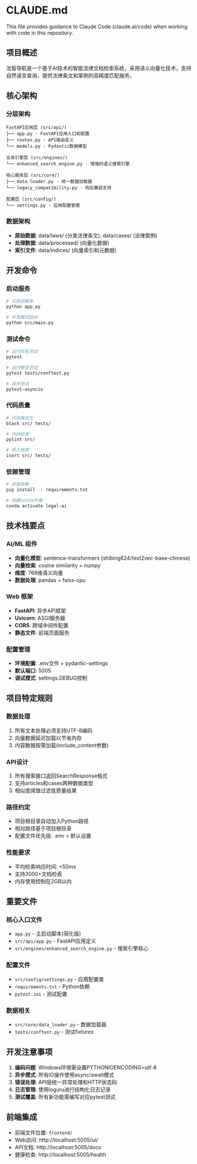 # CLAUDE.md

This file provides guidance to Claude Code (claude.ai/code) when working with code in this repository.

## 项目概述

法智导航是一个基于AI技术的智能法律文档检索系统，采用语义向量化技术，支持自然语言查询，提供法律条文和案例的高精度匹配服务。

## 核心架构

### 分层架构
```
FastAPI应用层 (src/api/)
├── app.py - FastAPI应用入口和配置
├── routes.py - API路由定义
└── models.py - Pydantic数据模型

业务引擎层 (src/engines/)
└── enhanced_search_engine.py - 增强的语义搜索引擎

核心服务层 (src/core/)
├── data_loader.py - 统一数据加载器
└── legacy_compatibility.py - 向后兼容支持

配置层 (src/config/)
└── settings.py - 应用配置管理
```

### 数据架构
- **原始数据**: data/laws/ (分类法律条文), data/cases/ (法律案例)
- **处理数据**: data/processed/ (向量化数据)
- **索引文件**: data/indices/ (向量索引和元数据)

## 开发命令

### 启动服务
```bash
# 主启动脚本
python app.py

# 开发模式启动
python src/main.py
```

### 测试命令
```bash
# 运行所有测试
pytest

# 运行特定测试
pytest tests/conftest.py

# 异步测试
pytest-asyncio
```

### 代码质量
```bash
# 代码格式化
black src/ tests/

# 代码检查
pylint src/

# 导入排序
isort src/ tests/
```

### 依赖管理
```bash
# 安装依赖
pip install -r requirements.txt

# 创建conda环境
conda activate legal-ai
```

## 技术栈要点

### AI/ML 组件
- **向量化模型**: sentence-transformers (shibing624/text2vec-base-chinese)
- **向量检索**: cosine similarity + numpy
- **维度**: 768维语义向量
- **数据处理**: pandas + faiss-cpu

### Web 框架
- **FastAPI**: 异步API框架
- **Uvicorn**: ASGI服务器
- **CORS**: 跨域中间件配置
- **静态文件**: 前端页面服务

### 配置管理
- **环境配置**: .env文件 + pydantic-settings
- **默认端口**: 5005
- **调试模式**: settings.DEBUG控制

## 项目特定规则

### 数据处理
1. 所有文本处理必须支持UTF-8编码
2. 向量数据延迟加载以节省内存
3. 内容数据按需加载(include_content参数)

### API设计
1. 所有搜索接口返回SearchResponse格式
2. 支持articles和cases两种数据类型
3. 相似度阈值过滤低质量结果

### 路径约定
- 项目根目录自动加入Python路径
- 相对路径基于项目根目录
- 配置文件优先级: .env > 默认设置

### 性能要求
- 平均检索响应时间: <50ms
- 支持3000+文档检索
- 内存使用控制在2GB以内

## 重要文件

### 核心入口文件
- `app.py` - 主启动脚本(简化版)
- `src/api/app.py` - FastAPI应用定义
- `src/engines/enhanced_search_engine.py` - 搜索引擎核心

### 配置文件  
- `src/config/settings.py` - 应用配置类
- `requirements.txt` - Python依赖
- `pytest.ini` - 测试配置

### 数据相关
- `src/core/data_loader.py` - 数据加载器
- `tests/conftest.py` - 测试fixtures

## 开发注意事项

1. **编码问题**: Windows环境需设置PYTHONIOENCODING=utf-8
2. **异步模式**: 所有IO操作使用async/await模式
3. **错误处理**: API层统一异常处理和HTTP状态码
4. **日志管理**: 使用loguru进行结构化日志记录
5. **测试覆盖**: 所有新功能需编写对应pytest测试

## 前端集成

- 前端文件位置: `frontend/`
- Web访问: http://localhost:5005/ui/
- API文档: http://localhost:5005/docs
- 健康检查: http://localhost:5005/health